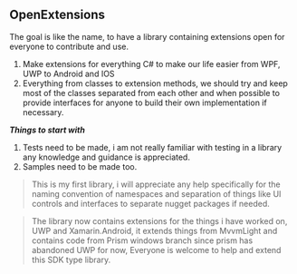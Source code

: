 ## OpenExtensions

The goal is like the name, to have a library containing extensions open for everyone to contribute and use. 
1. Make extensions for everything C# to make our life easier from WPF, UWP to Android and IOS
2. Everything from classes to extension methods, we should try and keep most of the classes separated from each other and when possible to provide interfaces for anyone to build their own implementation if necessary.

***Things to start with***
1. Tests need to be made, i am not really familiar with testing in a library any knowledge and guidance is appreciated.
2. Samples need to be made too.

> This is my first library, i will appreciate any help specifically for the naming convention of namespaces and separation of things like UI controls and interfaces to separate nugget packages if needed.

> The library now contains extensions for the things i have worked on, UWP and Xamarin.Android, it extends things from MvvmLight and contains code from Prism windows branch since prism has abandoned UWP for now, Everyone is welcome to help and extend this SDK type library.
